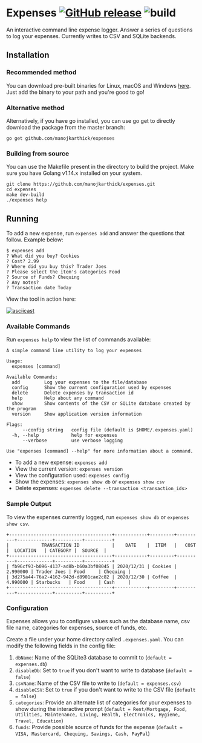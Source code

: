 # Expenses [![GitHub release](https://img.shields.io/github/release/manojkarthick/expenses.svg)](https://github.com/manojkarthick/expenses/releases/) ![build](https://github.com/manojkarthick/expenses/workflows/release/badge.svg)
An interactive command line expense logger. Answer a series of questions to log your expenses. Currently writes to CSV and SQLite backends.

## Installation

### Recommended method
You can download pre-built binaries for Linux, macOS and Windows [here](https://github.com/manojkarthick/expenses/releases). Just add the binary to your path and you're good to go!

### Alternative method
Alternatively, if you have go installed, you can use go get to directly download the package from the master branch:
```
go get github.com/manojkarthick/expenses
``` 

### Building from source
You can use the Makefile present in the directory to build the project. Make sure you have Golang v1.14.x installed on your system.

```
git clone https://github.com/manojkarthick/expenses.git
cd expenses
make dev-build
./expenses help
```

## Running

To add a new expense, run `expenses add` and answer the questions that follow. Example below:

```
$ expenses add
? What did you buy? Cookies
? Cost? 2.99
? Where did you buy this? Trader Joes
? Please select the item's categories Food
? Source of Funds? Chequing
? Any notes?
? Transaction date Today
```

View the tool in action here:
 
 [![asciicast](https://asciinema.org/a/381989.svg)](https://asciinema.org/a/381989)

### Available Commands
Run `expenses help` to view the list of commands available:

```
A simple command line utility to log your expenses

Usage:
  expenses [command]

Available Commands:
  add         Log your expenses to the file/database
  config      Show the current configuration used by expenses
  delete      Delete expenses by transaction id
  help        Help about any command
  show        Show contents of the CSV or SQLite database created by the program
  version     Show application version information

Flags:
      --config string   config file (default is $HOME/.expenses.yaml)
  -h, --help            help for expenses
      --verbose         use verbose logging

Use "expenses [command] --help" for more information about a command.
```

* To add a new expense: `expenses add`
* View the current version: `expenses version`
* View the configuration used: `expenses config`
* Show the expenses: `expenses show db` or `expenses show csv`
* Delete expenses: `expenses delete --transaction <transaction_ids>`


### Sample Output

To view the expenses currently logged, run `expenses show db` or `expenses show csv`.

```
+--------------------------------------+------------+---------+----------+-------------+----------+----------+
|            TRANSACTION ID            |    DATE    |  ITEM   |   COST   |  LOCATION   | CATEGORY |  SOURCE  |
+--------------------------------------+------------+---------+----------+-------------+----------+----------+
| fb96cf93-b096-4137-ad8b-b60a3bf08045 | 2020/12/31 | Cookies | 2.990000 | Trader Joes | Food     | Chequing |
| 3d275a44-76a2-4162-942d-d8901cae2c82 | 2020/12/30 | Coffee  | 4.990000 | Starbucks   | Food     | Cash     |
+--------------------------------------+------------+---------+----------+-------------+----------+----------+
```

### Configuration

Expenses allows you to configure values such as the database name, csv file name, categories for expenses, source of funds, etc.

Create a file under your home directory called `.expenses.yaml`. You can modify the following fields in the config file:

1. `dbName`: Name of the SQLite3 database to commit to (`default = expenses.db`)
2. `disableDb`: Set to `true` if you don't want to write to database (`default = false`)
3. `csvName`: Name of the CSV file to write to (`default = expenses.csv`)
4. `disableCSV`: Set to `true` if you don't want to write to the CSV file (`default = false`)
5. `categories`: Provide an alternate list of categories for your expenses to show during the interactive prompt (`default = Rent/Mortgage, Food, Utilities, Maintenance, Living, Health, Electronics, Hygiene, Travel, Education`)
6. `funds`: Provide possible source of funds for the expense (`default = VISA, Mastercard, Chequing, Savings, Cash, PayPal`)
 












